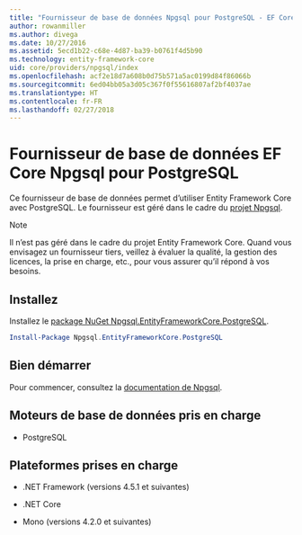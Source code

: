 ```yaml
---
title: "Fournisseur de base de données Npgsql pour PostgreSQL - EF Core"
author: rowanmiller
ms.author: divega
ms.date: 10/27/2016
ms.assetid: 5ecd1b22-c68e-4d87-ba39-b0761f4d5b90
ms.technology: entity-framework-core
uid: core/providers/npgsql/index
ms.openlocfilehash: acf2e18d7a608b0d75b571a5ac0199d84f86066b
ms.sourcegitcommit: 6ed04bb05a3d05c367f0f55616807af2bf4037ae
ms.translationtype: HT
ms.contentlocale: fr-FR
ms.lasthandoff: 02/27/2018
---
```

# <a name="npgsql-ef-core-database-provider-for-postgresql"></a>Fournisseur de base de données EF Core Npgsql pour PostgreSQL

Ce fournisseur de base de données permet d’utiliser Entity Framework Core avec PostgreSQL. Le fournisseur est géré dans le cadre du [projet Npgsql](http://www.npgsql.org).

> [!NOTE]  
> Il n’est pas géré dans le cadre du projet Entity Framework Core. Quand vous envisagez un fournisseur tiers, veillez à évaluer la qualité, la gestion des licences, la prise en charge, etc., pour vous assurer qu’il répond à vos besoins.

## <a name="install"></a>Installez

Installez le [package NuGet Npgsql.EntityFrameworkCore.PostgreSQL](https://www.nuget.org/packages/Npgsql.EntityFrameworkCore.PostgreSQL).

``` powershell
Install-Package Npgsql.EntityFrameworkCore.PostgreSQL
```

## <a name="get-started"></a>Bien démarrer

Pour commencer, consultez la [documentation de Npgsql](http://www.npgsql.org/efcore/index.html).

## <a name="supported-database-engines"></a>Moteurs de base de données pris en charge

* PostgreSQL

## <a name="supported-platforms"></a>Plateformes prises en charge

* .NET Framework (versions 4.5.1 et suivantes)

* .NET Core

* Mono (versions 4.2.0 et suivantes)
